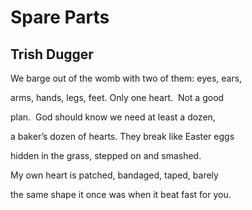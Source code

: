 # Spare Parts
## Trish Dugger
We barge out of the womb
with two of them: eyes, ears,

arms, hands, legs, feet.
Only one heart.  Not a good

plan.  God should know we
need at least a dozen,

a baker’s dozen of hearts.
They break like Easter eggs

hidden in the grass,
stepped on and smashed.

My own heart is patched,
bandaged, taped, barely

the same shape it once was
when it beat fast for you.